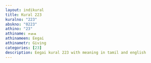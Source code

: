 ```yaml
---
layout: indikural
title: Kural 223
kuralno: "223"
abskno: "0223"
athino: "23"
athiname: ஈகை
athinameen: Eegai
athinametr: Giving
categories: [23]
description: Eegai kural 223 with meaning in tamil and english 
---
```


